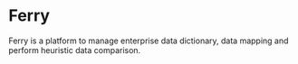 # Ferry
Ferry is a platform to manage enterprise data dictionary, data mapping and perform heuristic data comparison.